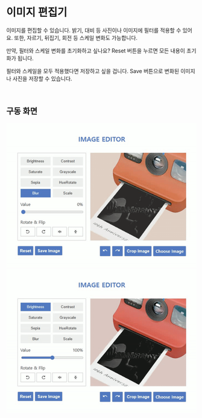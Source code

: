 # 이미지 편집기
이미지를 편집할 수 있습니다. 밝기, 대비 등 사진이나 이미지에 필터를 적용할 수 있어요. 또한, 자르기, 뒤집기, 회전 등 스케일 변화도 가능합니다.   

만약, 필터와 스케일 변화를 초기화하고 싶나요? Reset 버튼을 누르면 모든 내용이 초기화가 됩니다.   

필터와 스케일을 모두 적용했다면 저장하고 싶을 겁니다. Save 버튼으로 변화된 이미지나 사진을 저장할 수 있습니다.   

<br/>

## 구동 화면
![Reset과정](./1.gif)
![Download과정](./2.gif)